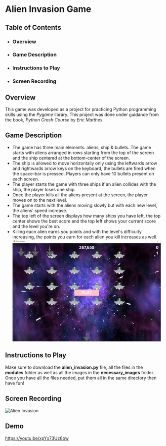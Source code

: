 # Alien Invasion Game  
## Table of Contents  
* ### Overview  
* ### Game Description  
* ### Instructions to Play  
* ### Screen Recording 


## Overview
This game was developed as a project for practicing Python programming skills using the *Pygame* library. This project was done under guidance from the book, *Python Crash Course* by *Eric Matthes*.  

## Game Description 
* The game has three main elements: aliens, ship & bullets. The game starts with aliens arranged in rows starting from the top of the screen and the ship centered at the bottom-center of the screen.   
* The ship is allowed to move horizontally only using the leftwards arrow and rightwards arrow keys on the keyboard, the bullets are fired when the space-bar is pressed. Players can only have 10 bullets present on each screen.  
* The player starts the game with three ships if an alien collides with the ship, the player loses one ship.   
* Once the player kills all the aliens present at the screen, the player moves on to the next level.  
* The game starts with the aliens moving slowly but with each new level, the aliens' speed increase.  
* The top left of the screen displays how many ships you have left, the top center shows the best score and the top left shows your current score and the level you're on.
* Killing eacn alien earns you points and with the level's difficulty increasing, the points you earn for each alien you kill increases as well.
![Game-Start](https://github.com/dinaabdulrasoul/Alien-Invasion-game/blob/main/screen_shots/alien_invasion.PNG)  

## Instructions to Play
Make sure to download the **alien_invasion.py** file, all the files in the **modules** folder as well as all the images in the **necessary_images** folder.  
Once you have all the files needed, put them all in the same directory then have fun!  

## Screen Recording
![Alien Invasion](https://github.com/dinaabdulrasoul/Alien-Invasion-Game/blob/main/screen_shots/alien-invasion%20gif.gif)

## Demo
https://youtu.be/xpYx73Uz6bw
